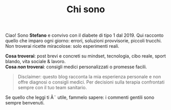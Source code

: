 ﻿---
title: Chi sono
description: PerchÃ© scrivo T1Diario e cosa troverai qui.
---

Ciao! Sono **Stefano** e convivo con il diabete di tipo 1 dal 2019. Qui racconto quello che imparo ogni giorno: errori, soluzioni provvisorie, piccoli trucchi. Non troverai ricette miracolose: solo esperimenti reali.

**Cosa troverai**: post brevi e concreti su mindset, tecnologia, cibo reale, sport blando, vita sociale & lavoro.  
**Cosa _non_ troverai**: consigli medici personalizzati o promesse facili.

> Disclaimer: questo blog racconta la mia esperienza personale e non offre diagnosi o consigli medici. Per decisioni sulla terapia confrontati sempre con il tuo team sanitario.

Se quello che leggi ti Ã¨ utile, fammelo sapere: i commenti gentili sono sempre benvenuti.
 
